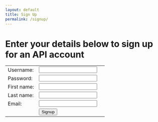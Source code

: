 ```yaml
---
layout: default
title: Sign Up
permalink: /signup/
---
```


# Enter your details below to sign up for an API account

<script type="text/javascript" src="http://code.jquery.com/jquery-1.7.2.min.js"></script>

<table>
    <tr><td>Username:</td><td><input type="text" id="username" hint="username" /></td><td><div class='errField' id='usernameErr'></div></td></tr>
    <tr><td>Password:</td><td><input type="password" id="password" hint="Password" /></td><td><div class='errField' id='passwordErr'></div></td></tr>
    <tr><td>First name:</td><td><input type="text" id="first_name" hint="First Name" /></td><td><div class='errField' id='first_nameErr'></div></td></tr>
    <tr><td>Last name:</td><td><input type="text" id="last_name" hint="Last Name" /></td><td><div class='errField' id='last_nameErr'></div></td></tr>
    <tr><td>Email:</td><td><input type="email" id="email" hint="Email Address" /></td><td><div class='errField' id='emailErr'></div></td></tr>
    <tr><td></td><td><button id="btnSignUp">Signup</button></td></tr>
</table>

<div id='msg'></div>
<div id='wait'></div>

<script>
function showWaiting(show=true) {
	if (show) {
		$("#wait").html("Wait...")
		$("#wait").show()
		$("#btnSignUp").prop("disabled",true)
	}
	else {
		$("#wait").hide()
		$("#btnSignUp").prop("disabled",false)
	}
}

$(document).ready(function() {
	$(btnSignUp).click(function() {
		request = {
			'username': $("#username").val()
		,	'password': $("#password").val()
		,	'first_name': $("#first_name").val()
		,	'last_name': $("#last_name").val()
		,	'email': $("#email").val()
		}
		showWaiting(true)
		$("#msg").hide()
		$(".errField").hide()
		console.log(JSON.stringify(request))
		$.ajax({
			type: 'POST',
			url: 'http://api.openhouseproject.co/api/signup/',
			data: JSON.stringify(request),
			contentType: "application/json",
			success: function(data) {
				console.log(data)
				showWaiting(false)
				$("#msg").html("Account created successfully!  Please check your email for a confirmation link.")
				$("#msg").show()
			},
			error: function (request, status, error) {
				console.log(request)
				var errMsg = "Signup failed."
				rt = request['responseText']
				if (rt !== undefined) {
					rt = JSON.parse(rt)
					keys = Object.keys(rt)
					$.each(keys, function(i, key) {
						var elem = "#" + key + "Err"
						$(elem).html(rt[key].toString())
						$(elem).show()
					})
				}
				showWaiting(false)
				$("#msg").html(errMsg)
				$("#msg").show()
		    }
		});
	})
});
</script>

